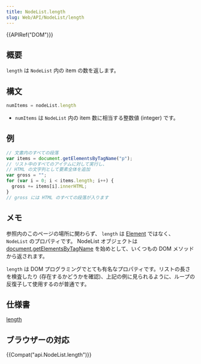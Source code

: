 ```yaml
---
title: NodeList.length
slug: Web/API/NodeList/length
---
```

{{APIRef("DOM")}}

## 概要

`length` は `NodeList` 内の item の数を返します。

## 構文

```js
numItems = nodeList.length
```

- `numItems` は `NodeList` 内の item 数に相当する整数値 (integer) です。

## 例

```js
// 文書内のすべての段落
var items = document.getElementsByTagName("p");
// リスト中のすべてのアイテムに対して実行し、
// HTML の文字列として要素全体を追加
var gross = "";
for (var i = 0; i < items.length; i++) {
  gross += items[i].innerHTML;
}
// gross には HTML のすべての段落が入ります
```

## メモ

参照内のこのページの場所に関わらず、 `length` は [Element](/ja/docs/Web/API/element) ではなく、 `NodeList` のプロパティです。 NodeList オブジェクトは [document.getElementsByTagName](/ja/docs/Web/API/document/getElementsByTagName) を始めとして、いくつもの DOM メソッドから返されます。

`length` は DOM プログラミングでとても有名なプロパティです。リストの長さを検査したり (存在するかどうかを確認)、上記の例に見られるように、ループの反復子して使用するのが普通です。

## 仕様書

[length](http://www.w3.org/TR/2000/REC-DOM-Level-2-Core-20001113/core.html#ID-203510337)

## ブラウザーの対応

{{Compat("api.NodeList.length")}}
